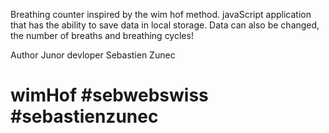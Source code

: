 Breathing counter inspired by the wim hof method. javaScript application that has the ability to save data in local storage.
Data can also be changed, the number of breaths and breathing cycles!

Author
Junor devloper Sebastien Zunec


# wimHof #sebwebswiss #sebastienzunec
